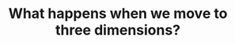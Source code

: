 ---
id: G8
title: What happens when we move to three dimensions?
dependencies: 
    - G7 
keyQuestions:
    - What are the equations of key objects such as planes or spheres?
    - In how many ways can we describe key objects such as planes and spheres?
    - Can we find distances between objects in three dimensions?

---